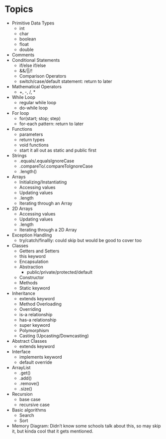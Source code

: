 # Topics

- Primitive Data Types
    - int
    - char
    - boolean
    - float
    - double
- Comments
- Conditional Statements
    - if/else if/else
    - &&/||/!
    - Comparison Operators
    - switch/case/default statement: return to later
- Mathematical Operators
    - +, -, /, *
- While Loop
    - regular while loop
    - do-while loop
- For loop
    - for(start; stop; step)
    - for-each pattern: return to later
- Functions
    - parameters
    - return types
    - void functions
    - start it all out as static and public first
- Strings
    - .equals/.equalsIgnoreCase
    - .compareTo/.compareToIgnoreCase
    - .length()
- Arrays
    - Initializing/Instantiating
    - Accessing values
    - Updating values
    - .length
    - Iterating through an Array
- 2D Arrays
    - Accessing values
    - Updating values
    - .length
    - Iterating through a 2D Array
- Exception Handling
    - try/catch/finallly: could skip but would be good to cover too
- Classes
    - Getters and Setters
    - this keyword
    - Encapsulation
    - Abstraction
        - public/private/protected/default
    - Constructor
    - Methods
    - Static keyword
- Inheritance
    - extends keyword
    - Method Overloading
    - Overriding
    - is-a relationship
    - has-a relationship
    - super keyword
    - Polymorphism
    - Casting (Upcasting/Downcasting)
- Abstract Classes
    - extends keyword
- Interface
    - implements keyword
    - default override
- ArrayList
    - .get()
    - .add()
    - .remove()
    - .size()
- Recursion
    - base case
    - recursive case
- Basic algorithms
    - Search
    - Sort
- Memory Diagram: Didn’t know some schools talk about this, so may skip it, but kinda cool that it gets mentioned.
